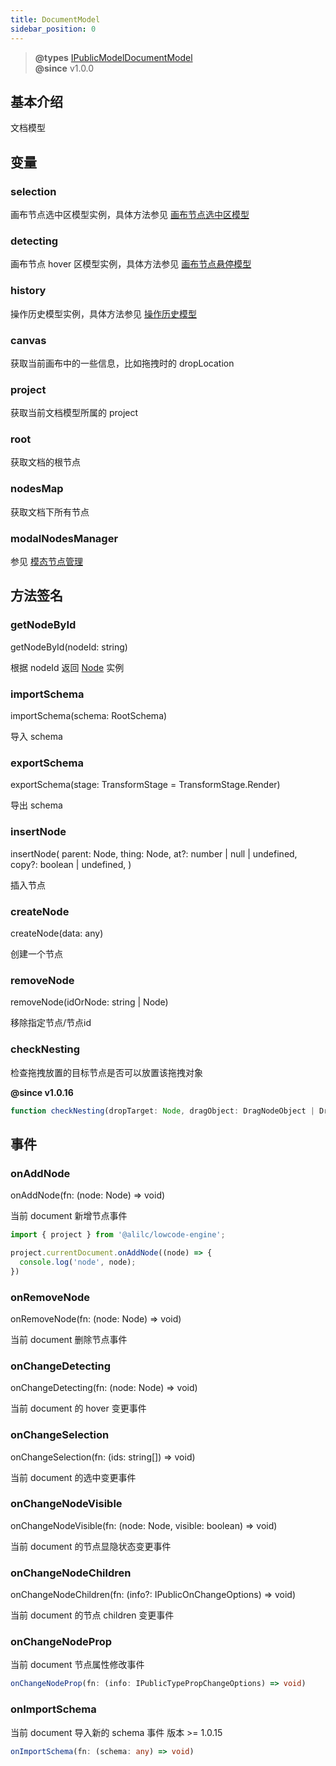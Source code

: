 ```yaml
---
title: DocumentModel
sidebar_position: 0
---
```

> **@types** [IPublicModelDocumentModel](https://github.com/alibaba/lowcode-engine/blob/main/packages/types/src/shell/model/document-model.ts)<br/>
> **@since** v1.0.0

## 基本介绍

文档模型

## 变量

### selection

画布节点选中区模型实例，具体方法参见 [画布节点选中区模型](./selection)

### detecting

画布节点 hover 区模型实例，具体方法参见 [画布节点悬停模型](./detecting)

### history

操作历史模型实例，具体方法参见 [操作历史模型](./history)
### canvas

获取当前画布中的一些信息，比如拖拽时的 dropLocation

### project

获取当前文档模型所属的 project

### root

获取文档的根节点

### nodesMap

获取文档下所有节点

### modalNodesManager

参见 [模态节点管理](./modal-nodes-manager)

## 方法签名
### getNodeById

getNodeById(nodeId: string)

根据 nodeId 返回 [Node](./node) 实例

### importSchema

importSchema(schema: RootSchema)

导入 schema
### exportSchema

exportSchema(stage: TransformStage = TransformStage.Render)

导出 schema

### insertNode

insertNode(
    parent: Node,
    thing: Node,
    at?: number | null | undefined,
    copy?: boolean | undefined,
  )

插入节点
### createNode

createNode(data: any)

创建一个节点
### removeNode

removeNode(idOrNode: string | Node)

移除指定节点/节点id

### checkNesting
检查拖拽放置的目标节点是否可以放置该拖拽对象

**@since v1.0.16**

```typescript
function checkNesting(dropTarget: Node, dragObject: DragNodeObject | DragNodeDataObject): boolean {}
```

## 事件
### onAddNode

onAddNode(fn: (node: Node) => void)

当前 document 新增节点事件

```typescript
import { project } from '@alilc/lowcode-engine';

project.currentDocument.onAddNode((node) => {
  console.log('node', node);
})
```

### onRemoveNode

onRemoveNode(fn: (node: Node) => void)

当前 document 删除节点事件

### onChangeDetecting

onChangeDetecting(fn: (node: Node) => void)

当前 document 的 hover 变更事件

### onChangeSelection

onChangeSelection(fn: (ids: string[]) => void)

当前 document 的选中变更事件

### onChangeNodeVisible

onChangeNodeVisible(fn: (node: Node, visible: boolean) => void)

当前 document 的节点显隐状态变更事件

### onChangeNodeChildren

onChangeNodeChildren(fn: (info?: IPublicOnChangeOptions) => void)

当前 document 的节点 children 变更事件

### onChangeNodeProp
当前 document 节点属性修改事件

```typescript
onChangeNodeProp(fn: (info: IPublicTypePropChangeOptions) => void)
```

### onImportSchema
当前 document 导入新的 schema 事件
版本 >= 1.0.15
```typescript
onImportSchema(fn: (schema: any) => void)
```